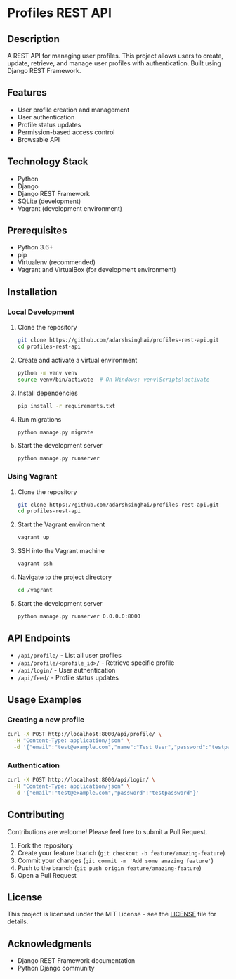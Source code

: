 # Profiles REST API

## Description
A REST API for managing user profiles. This project allows users to create, update, retrieve, and manage user profiles with authentication. Built using Django REST Framework.

## Features
- User profile creation and management
- User authentication
- Profile status updates
- Permission-based access control
- Browsable API

## Technology Stack
- Python
- Django
- Django REST Framework
- SQLite (development)
- Vagrant (development environment)

## Prerequisites
- Python 3.6+
- pip
- Virtualenv (recommended)
- Vagrant and VirtualBox (for development environment)

## Installation

### Local Development
1. Clone the repository
   ```bash
   git clone https://github.com/adarshsinghai/profiles-rest-api.git
   cd profiles-rest-api
   ```

2. Create and activate a virtual environment
   ```bash
   python -m venv venv
   source venv/bin/activate  # On Windows: venv\Scripts\activate
   ```

3. Install dependencies
   ```bash
   pip install -r requirements.txt
   ```

4. Run migrations
   ```bash
   python manage.py migrate
   ```

5. Start the development server
   ```bash
   python manage.py runserver
   ```

### Using Vagrant
1. Clone the repository
   ```bash
   git clone https://github.com/adarshsinghai/profiles-rest-api.git
   cd profiles-rest-api
   ```

2. Start the Vagrant environment
   ```bash
   vagrant up
   ```

3. SSH into the Vagrant machine
   ```bash
   vagrant ssh
   ```

4. Navigate to the project directory
   ```bash
   cd /vagrant
   ```

5. Start the development server
   ```bash
   python manage.py runserver 0.0.0.0:8000
   ```

## API Endpoints

- `/api/profile/` - List all user profiles
- `/api/profile/<profile_id>/` - Retrieve specific profile
- `/api/login/` - User authentication
- `/api/feed/` - Profile status updates

## Usage Examples

### Creating a new profile
```bash
curl -X POST http://localhost:8000/api/profile/ \
  -H "Content-Type: application/json" \
  -d '{"email":"test@example.com","name":"Test User","password":"testpassword"}'
```

### Authentication
```bash
curl -X POST http://localhost:8000/api/login/ \
  -H "Content-Type: application/json" \
  -d '{"email":"test@example.com","password":"testpassword"}'
```

## Contributing
Contributions are welcome! Please feel free to submit a Pull Request.

1. Fork the repository
2. Create your feature branch (`git checkout -b feature/amazing-feature`)
3. Commit your changes (`git commit -m 'Add some amazing feature'`)
4. Push to the branch (`git push origin feature/amazing-feature`)
5. Open a Pull Request

## License
This project is licensed under the MIT License - see the [LICENSE](LICENSE) file for details.

## Acknowledgments
- Django REST Framework documentation
- Python Django community
